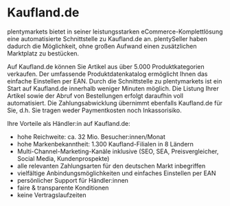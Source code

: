 
# Kaufland.de

<div class="container-toc"></div>

plentymarkets bietet in seiner leistungsstarken eCommerce-Komplettlösung eine automatisierte Schnittstelle zu Kaufland.de an. plentySeller haben dadurch die Möglichkeit, ohne großen Aufwand einen zusätzlichen Marktplatz zu bestücken.

Auf Kaufland.de können Sie Artikel aus über 5.000 Produktkategorien verkaufen. Der umfassende Produktdatenkatalog ermöglicht Ihnen das einfache Einstellen per EAN. Durch die Schnittstelle zu plentymarkets ist ein Start auf Kaufland.de innerhalb weniger Minuten möglich. Die Listung Ihrer Artikel sowie der Abruf von Bestellungen erfolgt daraufhin voll automatisiert. Die Zahlungsabwicklung übernimmt ebenfalls Kaufland.de für Sie, d.h. Sie tragen weder Paymentkosten noch Inkassorisiko.

Ihre Vorteile als Händler:in auf Kaufland.de:

* hohe Reichweite: ca. 32 Mio. Besucher:innen/Monat
* hohe Markenbekanntheit: 1.300 Kaufland-Filialen in 8 Ländern
* Multi-Channel-Marketing-Kanäle inklusive (SEO, SEA, Preisvergleicher, Social Media, Kundenprospekte)
* alle relevanten Zahlungsarten für den deutschen Markt inbegriffen
* vielfältige Anbindungsmöglichkeiten und einfaches Einstellen per EAN
* persönlicher Support für Händler:innen
* faire & transparente Konditionen
* keine Vertragslaufzeiten

